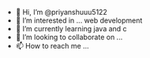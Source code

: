 - 👋 Hi, I’m @priyanshuuu5122
- 👀 I’m interested in ... web development
- 🌱 I’m currently learning java and c
- 💞️ I’m looking to collaborate on ...
- 📫 How to reach me ...

<!---
priyanshuuu5122/priyanshuuu5122 is a ✨ special ✨ repository because its `README.md` (this file) appears on your GitHub profile.
You can click the Preview link to take a look at your changes.
--->
